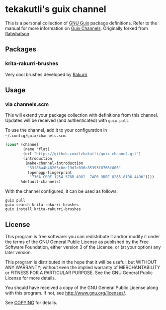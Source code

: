 # tekakutli's guix channel

This is a personal collection of [GNU Guix][guix] package definitions.  Refer
to the manual for more information on [Guix Channels][guix-channel].
Originally forked from [flatwhatson](https://github.com/flatwhatson/guix-channel)

## Packages

### krita-rakurri-brushes

Very cool brushes developed by [Rakurri](https://github.com/Rakurri/rakurri-brush-set-for-krita)

## Usage

### via channels.scm

This will extend your package collection with
definitions from this channel.  Updates will be received (and authenticated)
with `guix pull`.

To use the channel, add it to your configuration in
`~/.config/guix/channels.scm`:

``` scheme
(cons* (channel
        (name 'flat)
        (url "https://github.com/tekakutli/guix-channel.git")
        (introduction
         (make-channel-introduction
          "33f86a4b48205c0dc19d7c036c85393f0766f806"
          (openpgp-fingerprint
           "736A C00E 1254 378B A982  7AF6 9DBE 8265 81B6 4490"))))
       %default-channels)
```

With the channel configured, it can be used as follows:

``` shell
guix pull
guix search krita-rakurri-brushes
guix install krita-rakurri-brushes
```

## License

This program is free software: you can redistribute it and/or modify it under
the terms of the GNU General Public License as published by the Free Software
Foundation, either version 3 of the License, or (at your option) any later
version.

This program is distributed in the hope that it will be useful, but WITHOUT ANY
WARRANTY; without even the implied warranty of MERCHANTABILITY or FITNESS FOR A
PARTICULAR PURPOSE.  See the GNU General Public License for more details.

You should have received a copy of the GNU General Public License along with
this program.  If not, see <http://www.gnu.org/licenses/>.

See [COPYING](COPYING) for details.

[guix]: https://guix.gnu.org/
[guix-channel]: https://guix.gnu.org/manual/en/html_node/Channels.html
